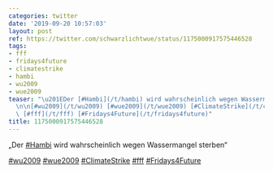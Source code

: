 ```yaml
---
categories: twitter
date: '2019-09-20 10:57:03'
layout: post
ref: https://twitter.com/schwarzlichtwue/status/1175000917575446528
tags:
- fff
- fridays4future
- climatestrike
- hambi
- wu2009
- wue2009
teaser: "\u201EDer [#Hambi](/t/hambi) wird wahrscheinlich wegen Wassermangel sterben\u201C\
  \n\n[#wu2009](/t/wu2009) [#wue2009](/t/wue2009) [#ClimateStrike](/t/climatestrike)\
  \ [#fff](/t/fff) [#Fridays4Future](/t/fridays4future)"
title: 1175000917575446528
---
```

„Der [#Hambi](/t/hambi) wird wahrscheinlich wegen Wassermangel sterben“

[#wu2009](/t/wu2009) [#wue2009](/t/wue2009) [#ClimateStrike](/t/climatestrike) [#fff](/t/fff) [#Fridays4Future](/t/fridays4future)
